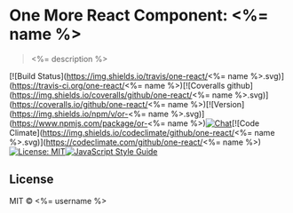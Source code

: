 # One More React Component: <%= name %>
> <%= description %>

[![Build Status](https://img.shields.io/travis/one-react/<%= name %>.svg)](https://travis-ci.org/one-react/<%= name %>)[![Coveralls github](https://img.shields.io/coveralls/github/one-react/<%= name %>.svg)](https://coveralls.io/github/one-react/<%= name %>)[![Version](https://img.shields.io/npm/v/or-<%= name %>.svg)](https://www.npmjs.com/package/or-<%= name %>)[![Chat](https://img.shields.io/gitter/room/one-react-org/Lobby.svg)](https://gitter.im/one-react-org/Lobby)[![Code Climate](https://img.shields.io/codeclimate/github/one-react/<%= name %>.svg)](https://codeclimate.com/github/one-react/<%= name %>)[![License: MIT](https://img.shields.io/badge/License-MIT-brightgreen.svg)](https://opensource.org/licenses/MIT)[![JavaScript Style Guide](https://img.shields.io/badge/code_style-standard-brightgreen.svg)](https://standardjs.com)


## License

MIT &copy; <%= username %>
